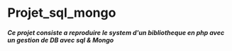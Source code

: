 # Projet_sql_mongo

##### Ce projet consiste a  reproduire le system d'un bibliotheque en php avec un gestion de DB avec sql & Mongo
